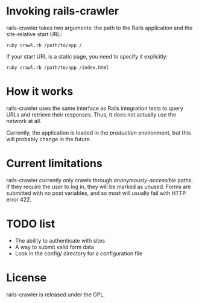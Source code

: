 Invoking rails-crawler
======================

rails-crawler takes two arguments: the path to the Rails application and the site-relative start URL:

    ruby crawl.rb /path/to/app /

If your start URL is a static page, you need to specify it explicitly:

    ruby crawl.rb /path/to/app /index.html


How it works
============

rails-crawler uses the same interface as Rails integration tests to query URLs and retrieve their responses. Thus, it does not actually use the network at all. 

Currently, the application is loaded in the *production* environment, but this will probably change in the future.


Current limitations
===================

rails-crawler currently only crawls through *anonymously-accessible* paths. If they require the user to log in, they will be marked as unused.  Forms are submitted with no post variables, and so most will usually fail with HTTP error 422.


TODO list
=========

 * The ability to authenticate with sites
 * A way to submit valid form data
 * Look in the config/ directory for a configuration file


License
=======

rails-crawler is released under the GPL.